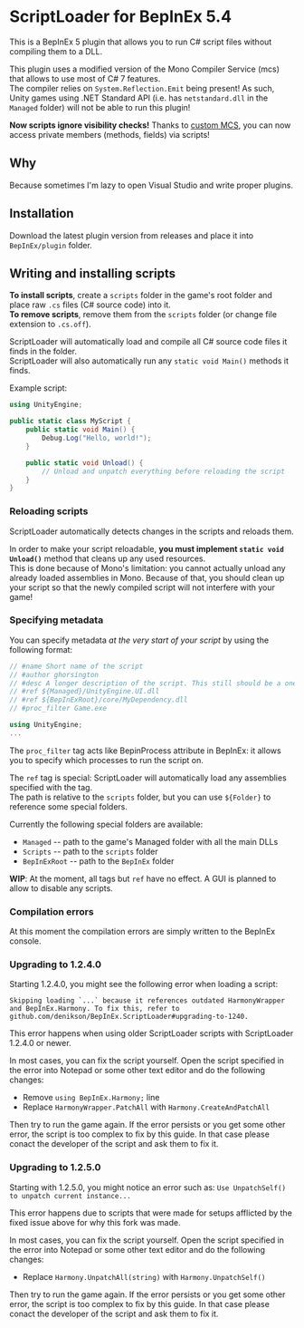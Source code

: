 # ScriptLoader for BepInEx 5.4

This is a BepInEx 5 plugin that allows you to run C# script files without compiling them to a DLL.

This plugin uses a modified version of the Mono Compiler Service (mcs) that allows to use most of C# 7 features.  
The compiler relies on `System.Reflection.Emit` being present! As such, Unity games using .NET Standard API (i.e. has `netstandard.dll` in the `Managed` folder) 
will not be able to run this plugin!

**Now scripts ignore visibility checks!** Thanks to [custom MCS](https://github.com/denikson/mcs-unity), you can now access private members (methods, fields) via scripts!

## Why

Because sometimes I'm lazy to open Visual Studio and write proper plugins.

## Installation

Download the latest plugin version from releases and place it into `BepInEx/plugin` folder.

## Writing and installing scripts

**To install scripts**, create a `scripts` folder in the game's root folder and place raw `.cs` files (C# source code) into it.  
**To remove scripts**, remove them from the `scripts` folder (or change file extension to `.cs.off`).

ScriptLoader will automatically load and compile all C# source code files it finds in the folder.  
ScriptLoader will also automatically run any `static void Main()` methods it finds.

Example script:

```csharp
using UnityEngine;

public static class MyScript {
    public static void Main() {
        Debug.Log("Hello, world!");
    }

    public static void Unload() {
        // Unload and unpatch everything before reloading the script
    }
}
```

### Reloading scripts

ScriptLoader automatically detects changes in the scripts and reloads them.  

In order to make your script reloadable, **you must implement `static void Unload()`** method that cleans up any used resources.  
This is done because of Mono's limitation: you cannot actually unload any already loaded assemblies in Mono. Because of that, you should 
clean up your script so that the newly compiled script will not interfere with your game!

### Specifying metadata

You can specify metadata *at the very start of your script* by using the following format:

```csharp
// #name Short name of the script
// #author ghorsington
// #desc A longer description of the script. This still should be a one-liner.
// #ref ${Managed}/UnityEngine.UI.dll
// #ref ${BepInExRoot}/core/MyDependency.dll
// #proc_filter Game.exe

using UnityEngine;
...
```

The `proc_filter` tag acts like BepinProcess attribute in BepInEx: it allows you to specify which processes to run the script on.

The `ref` tag is special: ScriptLoader will automatically load any assemblies specified with the tag.  
The path is relative to the `scripts` folder, but you can use `${Folder}` to reference some special folders.

Currently the following special folders are available:

* `Managed` -- path to the game's Managed folder with all the main DLLs
* `Scripts` -- path to the `scripts` folder
* `BepInExRoot` -- path to the `BepInEx` folder

**WIP**: At the moment, all tags but `ref` have no effect. A GUI is planned to allow to disable any scripts.

### Compilation errors

At this moment the compilation errors are simply written to the BepInEx console.

### Upgrading to 1.2.4.0

Starting 1.2.4.0, you might see the following error when loading a script:

```
Skipping loading `...` because it references outdated HarmonyWrapper and BepInEx.Harmony. To fix this, refer to github.com/denikson/BepInEx.ScriptLoader#upgrading-to-1240.
```

This error happens when using older ScriptLoader scripts with ScriptLoader 1.2.4.0 or newer.

In most cases, you can fix the script yourself. Open the script specified in the error into Notepad or some other text editor and do the following changes:

* Remove `using BepInEx.Harmony;` line
* Replace `HarmonyWrapper.PatchAll` with `Harmony.CreateAndPatchAll`

Then try to run the game again. If the error persists or you get some other error, the script is too complex to fix by this guide. In that case please conact the developer of the script and ask them to fix it.

### Upgrading to 1.2.5.0

Starting with 1.2.5.0, you might notice an error such as: `Use UnpatchSelf() to unpatch current instance...`

This error happens due to scripts that were made for setups afflicted by the fixed issue above for why this fork was made.

In most cases, you can fix the script yourself. Open the script specified in the error into Notepad or some other text editor and do the following changes:

* Replace `Harmony.UnpatchAll(string)` with `Harmony.UnpatchSelf()`

Then try to run the game again. If the error persists or you get some other error, the script is too complex to fix by this guide. In that case please conact the developer of the script and ask them to fix it.
